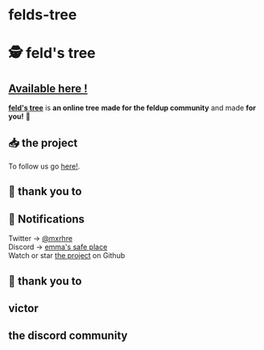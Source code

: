 # felds-tree 
# 🕵️‍ feld's tree
## [ Available here !](http://feldcommunity.alwaysdata.net/felds_tree.html)

[**feld's tree**](http://feldcommunity.alwaysdata.net/felds_tree.html) is **an online tree**  **made for the feldup community** 
and made  **for you!** 👀
## 📥 the project 
To  follow us go  [here!](https://github.com/White-Zombies).
## 🏁 thank you to
## 📢  Notifications
Twitter -> [@mxrhre](https://twitter.com/malfratsind)\
Discord -> [emma's safe place](https://discord.gg/4hnHCf22)\
Watch or star [the project](https://github.com/malfrats/osint-map) on Github 
## 🏁 thank you to  

## victor 
## the discord community



